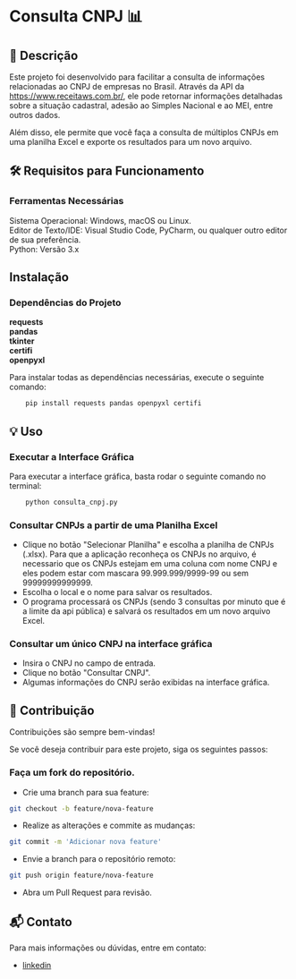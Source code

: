 
# Consulta CNPJ 📊

## 🚀 Descrição

Este projeto foi desenvolvido para facilitar a consulta de informações relacionadas ao CNPJ de empresas no Brasil. Através da API da https://www.receitaws.com.br/, ele pode retornar informações detalhadas sobre a situação cadastral, adesão ao Simples Nacional e ao MEI, entre outros dados.

Além disso, ele permite que você faça a consulta de múltiplos CNPJs em uma planilha Excel e exporte os resultados para um novo arquivo.

## 🛠️ Requisitos para Funcionamento

### Ferramentas Necessárias
Sistema Operacional: Windows, macOS ou Linux.  
Editor de Texto/IDE: Visual Studio Code, PyCharm, ou qualquer outro editor de sua preferência.  
Python: Versão 3.x
## Instalação

### Dependências do Projeto

**requests   
pandas   
tkinter  
certifi  
openpyxl**

Para instalar todas as dependências necessárias, execute o seguinte comando:
```bash
    pip install requests pandas openpyxl certifi
```


## 💡 Uso

### Executar a Interface Gráfica

Para executar a interface gráfica, basta rodar o seguinte comando no terminal:

```bash
    python consulta_cnpj.py
```

### Consultar CNPJs a partir de uma Planilha Excel
- Clique no botão "Selecionar Planilha" e escolha a planilha de CNPJs (.xlsx). Para que a aplicação reconheça os CNPJs no arquivo, é necessario que os CNPJs estejam em uma coluna com nome CNPJ e eles podem estar com mascara 99.999.999/9999-99 ou sem 99999999999999.
- Escolha o local e o nome para salvar os resultados.
- O programa processará os CNPJs (sendo 3 consultas por minuto que é a limite da api pública) e salvará os resultados em um novo arquivo Excel.

### Consultar um único CNPJ na interface gráfica
- Insira o CNPJ no campo de entrada.
- Clique no botão "Consultar CNPJ".
- Algumas informações do CNPJ serão exibidas na interface gráfica.
## 🤝 Contribuição

Contribuições são sempre bem-vindas!

Se você deseja contribuir para este projeto, siga os seguintes passos:

### Faça um fork do repositório.

- Crie uma branch para sua feature:

```bash
git checkout -b feature/nova-feature
```
- Realize as alterações e commite as mudanças:

```bash
git commit -m 'Adicionar nova feature'
```
- Envie a branch para o repositório remoto:

```bash
git push origin feature/nova-feature
```
- Abra um Pull Request para revisão.

## 📬 Contato

Para mais informações ou dúvidas, entre em contato:

- [linkedin](https://www.linkedin.com/in/thiago-sg/)

